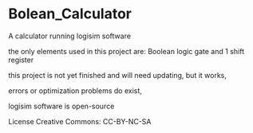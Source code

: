 # Bolean_Calculator
A calculator running logisim software

the only elements used in this project are:
  Boolean logic gate
  and 1 shift register

this project is not yet finished and will need updating, but it works,

errors or optimization problems do exist,

logisim software is open-source 








License Creative Commons:
CC-BY-NC-SA
